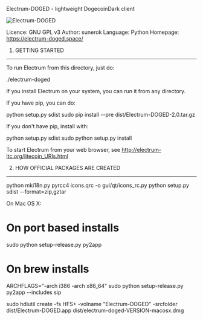 Electrum-DOGED - lightweight DogecoinDark client

![Electrum-DOGED](https://raw.githubusercontent.com/doged/electrum-doged/master/electrumlogo.png)

Licence: GNU GPL v3
Author: sunerok
Language: Python
Homepage: https://electrum-doged.space/


1. GETTING STARTED
------------------

To run Electrum from this directory, just do:

  ./electrum-doged

If you install Electrum on your system, you can run it from any
directory.

If you have pip, you can do:

  python setup.py sdist
  sudo pip install --pre dist/Electrum-DOGED-2.0.tar.gz


If you don't have pip, install with:

  python setup.py sdist
  sudo python setup.py install



To start Electrum from your web browser, see
http://electrum-ltc.org/litecoin_URIs.html



2. HOW OFFICIAL PACKAGES ARE CREATED
------------------------------------

python mki18n.py
pyrcc4 icons.qrc -o gui/qt/icons_rc.py
python setup.py sdist --format=zip,gztar

On Mac OS X:

  # On port based installs
  sudo python setup-release.py py2app

  # On brew installs
  ARCHFLAGS="-arch i386 -arch x86_64" sudo python setup-release.py py2app --includes sip

  sudo hdiutil create -fs HFS+ -volname "Electrum-DOGED" -srcfolder dist/Electrum-DOGED.app dist/electrum-doged-VERSION-macosx.dmg


